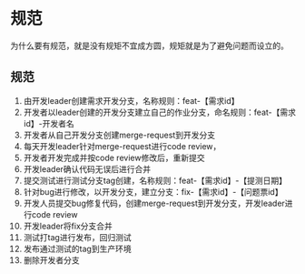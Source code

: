 # 规范

为什么要有规范，就是没有规矩不宜成方圆，规矩就是为了避免问题而设立的。

## 规范
1. 由开发leader创建需求开发分支，名称规则：feat-【需求id】
2. 开发者以leader创建的开发分支建立自己的作业分支，命名规则：feat-【需求id】-开发者名
3. 开发者从自己开发分支创建merge-request到开发分支
4. 每天开发leader针对merge-request进行code review，
5. 开发者开发完成并按code review修改后，重新提交
6. 开发leader确认代码无误后进行合并
7. 提交测试进行测试分支tag创建，名称规则：feat-【需求id】-【提测日期】
8. 针对bug进行修改，以开发分支，建立分支：fix-【需求id】-【问题票id】
9. 开发人员提交bug修复代码，创建merge-request到开发分支，开发leader进行code review
10. 开发leader将fix分支合并
11. 测试打tag进行发布，回归测试
12. 发布通过测试的tag到生产环境
13. 删除开发者分支
